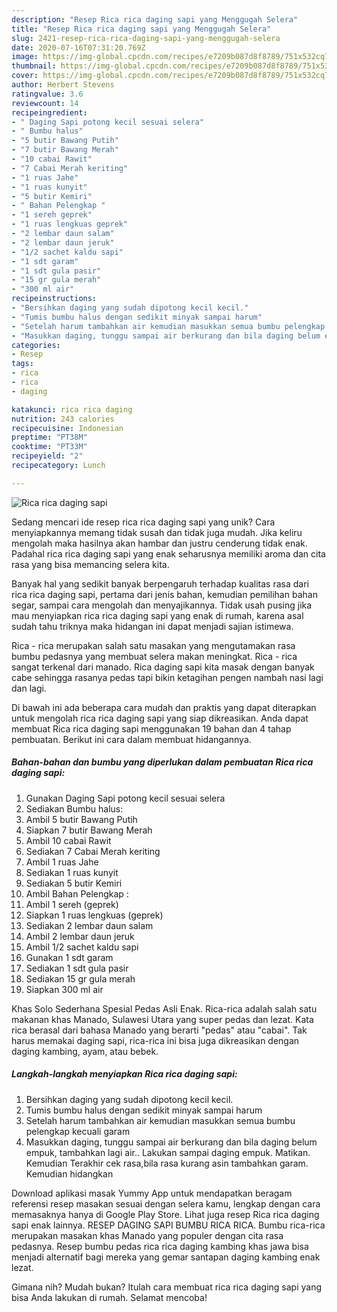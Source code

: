 ```yaml
---
description: "Resep Rica rica daging sapi yang Menggugah Selera"
title: "Resep Rica rica daging sapi yang Menggugah Selera"
slug: 2421-resep-rica-rica-daging-sapi-yang-menggugah-selera
date: 2020-07-16T07:31:20.769Z
image: https://img-global.cpcdn.com/recipes/e7209b087d8f8789/751x532cq70/rica-rica-daging-sapi-foto-resep-utama.jpg
thumbnail: https://img-global.cpcdn.com/recipes/e7209b087d8f8789/751x532cq70/rica-rica-daging-sapi-foto-resep-utama.jpg
cover: https://img-global.cpcdn.com/recipes/e7209b087d8f8789/751x532cq70/rica-rica-daging-sapi-foto-resep-utama.jpg
author: Herbert Stevens
ratingvalue: 3.6
reviewcount: 14
recipeingredient:
- " Daging Sapi potong kecil sesuai selera"
- " Bumbu halus"
- "5 butir Bawang Putih"
- "7 butir Bawang Merah"
- "10 cabai Rawit"
- "7 Cabai Merah keriting"
- "1 ruas Jahe"
- "1 ruas kunyit"
- "5 butir Kemiri"
- " Bahan Pelengkap "
- "1 sereh geprek"
- "1 ruas lengkuas geprek"
- "2 lembar daun salam"
- "2 lembar daun jeruk"
- "1/2 sachet kaldu sapi"
- "1 sdt garam"
- "1 sdt gula pasir"
- "15 gr gula merah"
- "300 ml air"
recipeinstructions:
- "Bersihkan daging yang sudah dipotong kecil kecil."
- "Tumis bumbu halus dengan sedikit minyak sampai harum"
- "Setelah harum tambahkan air kemudian masukkan semua bumbu pelengkap kecuali garam"
- "Masukkan daging, tunggu sampai air berkurang dan bila daging belum empuk, tambahkan lagi air.. Lakukan sampai daging empuk. Matikan. Kemudian Terakhir cek rasa,bila rasa kurang asin tambahkan garam. Kemudian hidangkan"
categories:
- Resep
tags:
- rica
- rica
- daging

katakunci: rica rica daging 
nutrition: 243 calories
recipecuisine: Indonesian
preptime: "PT38M"
cooktime: "PT33M"
recipeyield: "2"
recipecategory: Lunch

---
```



![Rica rica daging sapi](https://img-global.cpcdn.com/recipes/e7209b087d8f8789/751x532cq70/rica-rica-daging-sapi-foto-resep-utama.jpg)

Sedang mencari ide resep rica rica daging sapi yang unik? Cara menyiapkannya memang tidak susah dan tidak juga mudah. Jika keliru mengolah maka hasilnya akan hambar dan justru cenderung tidak enak. Padahal rica rica daging sapi yang enak seharusnya memiliki aroma dan cita rasa yang bisa memancing selera kita.

Banyak hal yang sedikit banyak berpengaruh terhadap kualitas rasa dari rica rica daging sapi, pertama dari jenis bahan, kemudian pemilihan bahan segar, sampai cara mengolah dan menyajikannya. Tidak usah pusing jika mau menyiapkan rica rica daging sapi yang enak di rumah, karena asal sudah tahu triknya maka hidangan ini dapat menjadi sajian istimewa.

Rica - rica merupakan salah satu masakan yang mengutamakan rasa bumbu pedasnya yang membuat selera makan meningkat. Rica - rica sangat terkenal dari manado. Rica daging sapi kita masak dengan banyak cabe sehingga rasanya pedas tapi bikin ketagihan pengen nambah nasi lagi dan lagi.


Di bawah ini ada beberapa cara mudah dan praktis yang dapat diterapkan untuk mengolah rica rica daging sapi yang siap dikreasikan. Anda dapat membuat Rica rica daging sapi menggunakan 19 bahan dan 4 tahap pembuatan. Berikut ini cara dalam membuat hidangannya.

<!--inarticleads1-->

##### Bahan-bahan dan bumbu yang diperlukan dalam pembuatan Rica rica daging sapi:

1. Gunakan  Daging Sapi potong kecil sesuai selera
1. Sediakan  Bumbu halus:
1. Ambil 5 butir Bawang Putih
1. Siapkan 7 butir Bawang Merah
1. Ambil 10 cabai Rawit
1. Sediakan 7 Cabai Merah keriting
1. Ambil 1 ruas Jahe
1. Sediakan 1 ruas kunyit
1. Sediakan 5 butir Kemiri
1. Ambil  Bahan Pelengkap :
1. Ambil 1 sereh (geprek)
1. Siapkan 1 ruas lengkuas (geprek)
1. Sediakan 2 lembar daun salam
1. Ambil 2 lembar daun jeruk
1. Ambil 1/2 sachet kaldu sapi
1. Gunakan 1 sdt garam
1. Sediakan 1 sdt gula pasir
1. Sediakan 15 gr gula merah
1. Siapkan 300 ml air


Khas Solo Sederhana Spesial Pedas Asli Enak. Rica-rica adalah salah satu makanan khas Manado, Sulawesi Utara yang super pedas dan lezat. Kata rica berasal dari bahasa Manado yang berarti &#34;pedas&#34; atau &#34;cabai&#34;. Tak harus memakai daging sapi, rica-rica ini bisa juga dikreasikan dengan daging kambing, ayam, atau bebek. 

<!--inarticleads2-->

##### Langkah-langkah menyiapkan Rica rica daging sapi:

1. Bersihkan daging yang sudah dipotong kecil kecil.
1. Tumis bumbu halus dengan sedikit minyak sampai harum
1. Setelah harum tambahkan air kemudian masukkan semua bumbu pelengkap kecuali garam
1. Masukkan daging, tunggu sampai air berkurang dan bila daging belum empuk, tambahkan lagi air.. Lakukan sampai daging empuk. Matikan. Kemudian Terakhir cek rasa,bila rasa kurang asin tambahkan garam. Kemudian hidangkan


Download aplikasi masak Yummy App untuk mendapatkan beragam referensi resep masakan sesuai dengan selera kamu, lengkap dengan cara memasaknya hanya di Google Play Store. Lihat juga resep Rica rica daging sapi enak lainnya. RESEP DAGING SAPI BUMBU RICA RICA. Bumbu rica-rica merupakan masakan khas Manado yang populer dengan cita rasa pedasnya. Resep bumbu pedas rica rica daging kambing khas jawa bisa menjadi alternatif bagi mereka yang gemar santapan daging kambing enak lezat. 

Gimana nih? Mudah bukan? Itulah cara membuat rica rica daging sapi yang bisa Anda lakukan di rumah. Selamat mencoba!
